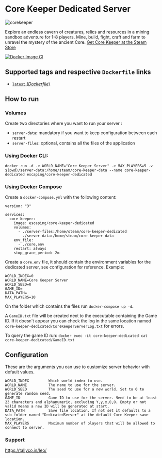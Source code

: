 # Core Keeper Dedicated Server

![corekeeper](https://user-images.githubusercontent.com/136487/168213246-7f561105-136e-47fa-abd9-fac1c97ca48d.png)

Explore an endless cavern of creatures, relics and resources in a mining sandbox adventure for 1-8 players. Mine, build, fight, craft and farm to unravel the mystery of the ancient Core. [Get Core Keeper at the Steam Store](https://store.steampowered.com/app/1621690/Core_Keeper/)

[![Docker Image CI](https://github.com/escapingnetwork/core-keeper-dedicated/actions/workflows/docker-image.yml/badge.svg?branch=main)](https://github.com/escapingnetwork/core-keeper-dedicated/actions/workflows/docker-image.yml)

## Supported tags and respective `Dockerfile` links
-	[`latest` (*Dockerfile*)](https://github.com/escapingnetwork/core-keeper-dedicated/blob/main/Dockerfile)

## How to run

### Volumes

Create two directories where you want to run your server :

- `server-data`: mandatory if you want to keep configuration between each restart
- `server-files`: optional, contains all the files of the application

### Using Docker CLI:

`docker run -d -e WORLD_NAME="Core Keeper Server" -e MAX_PLAYERS=5 -v $(pwd)/server-data:/home/steam/core-keeper-data --name core-keeper-dedicated escaping/core-keeper-dedicated`

### Using Docker Compose
Create a `docker-compose.yml` with the following content:

```
version: "3"

services:
  core-keeper:
    image: escaping/core-keeper-dedicated
    volumes:
      - ./server-files:/home/steam/core-keeper-dedicated
      - ./server-data:/home/steam/core-keeper-data
    env_file:
      - ./core.env
    restart: always
    stop_grace_period: 2m
```

Create a `core.env` file, it should contain the environment variables for the dedicated server, see configuration for reference. Example:
```
WORLD_INDEX=0
WORLD_NAME=Core Keeper Server
WORLD_SEED=0
GAME_ID=
DATA_PATH=
MAX_PLAYERS=10
```

On the folder which contains the files run `docker-compose up -d`.

A `GameID.txt` file will be created next to the executable containing the Game ID. If it doesn't appear you can check the log in the same location named `core-keeper-dedicated/CoreKeeperServerLog.txt` for errors.

To query the game ID run:
`docker exec -it core-keeper-dedicated cat core-keeper-dedicated/GameID.txt`

## Configuration

These are the arguments you can use to customize server behavior with default values.
```
WORLD_INDEX         Which world index to use.
WORLD_NAME          The name to use for the server.
WORLD_SEED          The seed to use for a new world. Set to 0 to generate random seed.
GAME_ID             Game ID to use for the server. Need to be at least 23 characters and alphanumeric, excluding Y,y,x,0,O. Empty or not valid means a new ID will be generated at start.
DATA_PATH           Save file location. If not set it defaults to a sub-folder named "DedicatedServer" at the default Core Keeper save location.
MAX_PLAYERS         Maximum number of players that will be allowed to connect to server.
```

### Support
https://tallyco.in/leo/
